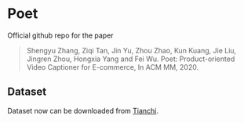 # Poet


Official github repo for the paper
> Shengyu Zhang, Ziqi Tan, Jin Yu, Zhou Zhao, Kun Kuang, Jie Liu, Jingren Zhou, Hongxia Yang and Fei Wu. Poet: Product-oriented Video Captioner for E-commerce, In ACM MM, 2020.

## Dataset

Dataset now can be downloaded from [Tianchi](https://tianchi.aliyun.com/dataset/dataDetail?dataId=75986).


